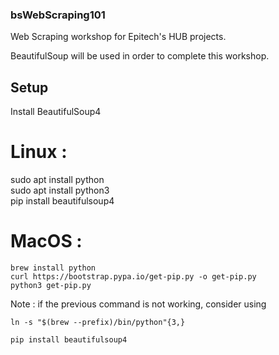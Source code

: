 ### bsWebScraping101
Web Scraping workshop for Epitech's HUB projects.

BeautifulSoup will be used in order to complete this workshop.  
  
## Setup  
Install BeautifulSoup4  
  
# Linux :  
  
sudo apt install python  
sudo apt install python3  
pip install beautifulsoup4  
  
# MacOS :  
  
```
brew install python
curl https://bootstrap.pypa.io/get-pip.py -o get-pip.py
python3 get-pip.py
```
  
Note : if the previous command is not working, consider using  
  
```
ln -s "$(brew --prefix)/bin/python"{3,}
```
  
```
pip install beautifulsoup4
```